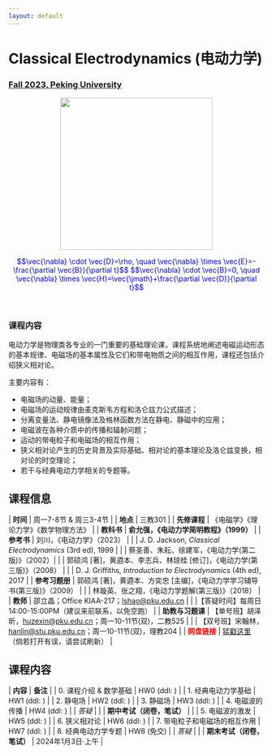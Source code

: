 ```yaml
---
layout: default
---
```


<style>
table {
  font-family: arial, sans-serif;
  border-collapse: collapse;
  width: 100%;
}

td, th {
  border: 1px solid #dddddd;
  text-align: left;
  padding: 8px;
}

tr:nth-child(odd) {
  background-color: #dddddd;
}
</style>

<!-- <h2>
<font color="red">
*** Notice: links are not maintained after the end of course! 
</font>
</h2> -->

# <b>Classical Electrodynamics (电动力学)</b>

### <u>Fall 2023, Peking University</u>

<div style="display: flex; justify-content: center;">
<img src="https://friendshao.github.io/teaching/ced22/James_Clerk_Maxwell.jpg" width="300">
</div>


<p align="center">
<font color="blue">
$$\vec{\nabla} \cdot \vec{D}=\rho, \quad \vec{\nabla} \times \vec{E}=-\frac{\partial \vec{B}}{\partial t}$$
$$\vec{\nabla} \cdot \vec{B}=0, \quad \vec{\nabla} \times \vec{H}=\vec{\jmath}+\frac{\partial \vec{D}}{\partial t}$$
</font>
</p>

<br>

### 课程内容

电动力学是物理类各专业的一门重要的基础理论课，课程系统地阐述电磁运动形态的基本规律、电磁场的基本属性及它们和带电物质之间的相互作用，课程还包括介绍狭义相对论。

主要内容有：
- 电磁场的动量、能量；
- 电磁场的运动规律由麦克斯韦方程和洛仑兹力公式描述；
- 分离变量法、静电镜像法及格林函数方法在静电、静磁中的应用；
- 电磁波在各种介质中的传播和辐射问题；
- 运动的带电粒子和电磁场的相互作用；
- 狭义相对论产生的历史背景及实际基础、相对论的基本理论及洛仑兹变换，相对论的时空理论；
- 若干与经典电动力学相关的专题等。

<p></p>

## 课程信息

| **时间** | 周一7-8节 & 周三3-4节 |
| **地点** | 三教301 |
| **先修课程** | 《电磁学》《理论力学》《数学物理方法》 |
| **教科书** | **俞允强，《电动力学简明教程》（1999）** |
| **参考书** | 刘川，《电动力学》（2023） | 
| | J. D. Jackson, *Classical Electrodynamics* (3rd ed), 1999 |
| | 蔡圣善、朱耘、徐建军，《电动力学(第二版)》（2002）|
| | 郭硕鸿 [著]，黄逎本、李志兵、林琼桂 [修订]，《电动力学(第三版)》（2008） | 
| | D. J. Griffiths, *Introduction to Electrodynamics* (4th ed), 2017 |
| **参考习题册** | 郭硕鸿 [著]，黄逎本、方奕忠 [主编]，《电动力学学习辅导书(第三版)》（2009） |
| | 林璇英、张之翔，《电动力学题解(第三版)》（2018） |
| **教师** | 邵立晶；Office KIAA-217；lshao@pku.edu.cn | 
| |【答疑时间】每周日14:00-15:00PM（建议来前联系，以免空跑） |
| **助教与习题课** | 【单号班】胡泽昕，huzexin@pku.edu.cn；周一10-11节(双)，二教525 |
| | 【双号班】宋翰林，hanlin@stu.pku.edu.cn；周一10-11节(双)，理教204 |
| <font color="red"><b>网盘链接</b></font> | [猛戳这里](https://disk.pku.edu.cn/link/8537AD391114A0F6C5152F5541986732) （倘若打开有误，请尝试刷新） |

<p></p>

## 课程内容

| **内容** | **备注** |
| 0. 课程介绍 & 数学基础 | HW0 (ddl: ) |
| 1. 经典电动力学基础 | HW1  (ddl: ) |
| 2. 静电场 | HW2  (ddl: ) |
| 3. 静磁场 | HW3  (ddl: ) |
| 4. 电磁波的传播 | HW4  (ddl: ) |
| *答疑* |  | 
| **期中考试（闭卷，笔试）** |  |
| 5. 电磁波的激发 | HW5  (ddl: ) |
| 6. 狭义相对论 | HW6  (ddl: )  |
| 7. 带电粒子和电磁场的相互作用 | HW7  (ddl: ) |
| 8. 经典电动力学专题 | HW8  (免交) |
| *答疑* | | 
| **期末考试（闭卷，笔试）** | 2024年1月3日·上午 |

<p></p>

<!-- ## 学生对课程的总体评价

<div style="display: flex; justify-content: center;">
<img src="ced22_score.png" width="880">
</div> -->

<script type="text/x-mathjax-config">
  MathJax.Hub.Config({
    tex2jax: {
      inlineMath: [ ['$','$'] ],
      processEscapes: true
    }
  });
</script>
<script type="text/javascript" src="https://cdn.mathjax.org/mathjax/latest/MathJax.js?config=TeX-AMS-MML_HTMLorMML">
</script>


